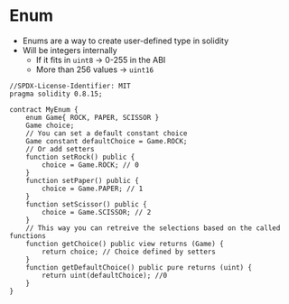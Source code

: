# Enum

-   Enums are a way to create user-defined type in solidity
-   Will be integers internally
    -   If it fits in `uint8` -> 0-255 in the ABI
    -   More than 256 values -> `uint16`

```Solidity
//SPDX-License-Identifier: MIT
pragma solidity 0.8.15;

contract MyEnum {
    enum Game{ ROCK, PAPER, SCISSOR }
    Game choice;
    // You can set a default constant choice
    Game constant defaultChoice = Game.ROCK;
    // Or add setters
    function setRock() public {
        choice = Game.ROCK; // 0
    }
    function setPaper() public {
        choice = Game.PAPER; // 1
    }
    function setScissor() public {
        choice = Game.SCISSOR; // 2
    }
    // This way you can retreive the selections based on the called functions
    function getChoice() public view returns (Game) {
        return choice; // Choice defined by setters
    }
    function getDefaultChoice() public pure returns (uint) {
        return uint(defaultChoice); //0
    }
}
```
